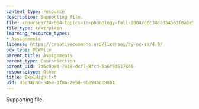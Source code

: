 ```yaml
---
content_type: resource
description: Supporting file.
file: /courses/24-964-topics-in-phonology-fall-2004/d6c34c8d54583f8a2e5d9be94bcc98b1_Exp1High.txt
file_type: text/plain
learning_resource_types:
- Assignments
license: https://creativecommons.org/licenses/by-nc-sa/4.0/
ocw_type: OCWFile
parent_title: Assignments
parent_type: CourseSection
parent_uid: 7a6c9b94-7419-dcf7-8fcd-5a6f93517865
resourcetype: Other
title: Exp1High.txt
uid: d6c34c8d-5458-3f8a-2e5d-9be94bcc98b1
---
```

Supporting file.